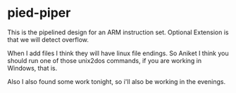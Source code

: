 # pied-piper

This is the pipelined design for an ARM instruction set.
Optional Extension is that we will detect overflow.

When I add files I think they will have linux file endings. 
So Aniket I think you should run one of those unix2dos commands, if you are working in Windows, that is.

Also I also found some work tonight, so i'll also be working in the evenings.
